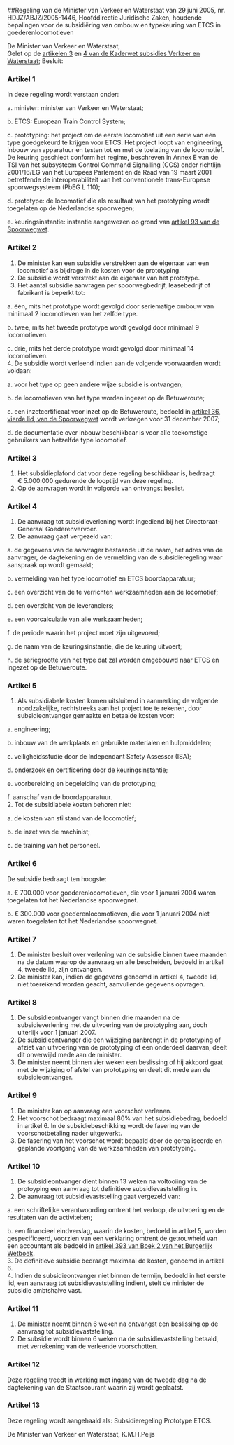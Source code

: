 <meta http-equiv='Content-Type' content='text/html; charset=utf-8' />

##Regeling van de Minister van Verkeer en Waterstaat van 29 juni 2005, nr. HDJZ/ABJZ/2005-1446, Hoofddirectie Juridische Zaken, houdende bepalingen voor de subsidiëring van ombouw en typekeuring van ETCS in goederenlocomotieven

De Minister van Verkeer en Waterstaat,  
Gelet op de [artikelen 3](../../../../../wet/kaderwet/subsidies/verkeer/en/waterstaat/BWBR0009196/README.md) en [4 van de Kaderwet subsidies Verkeer en Waterstaat](../../../../../wet/kaderwet/subsidies/verkeer/en/waterstaat/BWBR0009196/README.md);
Besluit:    

### Artikel  1  

In deze regeling wordt verstaan onder: 

a. minister: minister van Verkeer en Waterstaat;  

b. ETCS: European Train Control System;  

c. prototyping: het project om de eerste locomotief uit een serie van één type goedgekeurd te krijgen voor ETCS. Het project loopt van engineering, inbouw van apparatuur en testen tot en met de toelating van de locomotief. De keuring geschiedt conform het regime, beschreven in Annex E van de TSI van het subsysteem Control Command Signalling (CCS) onder richtlijn 2001/16/EG van het Europees Parlement en de Raad van 19 maart 2001 betreffende de interoperabiliteit van het conventionele trans-Europese spoorwegsysteem (PbEG L 110);  

d. prototype: de locomotief die als resultaat van het prototyping wordt toegelaten op de Nederlandse spoorwegen;  

e. keuringsinstantie: instantie aangewezen op grond van [artikel 93 van de Spoorwegwet](../../../../../wet/spoorwegwet/BWBR0015007/README.md).    

### Artikel  2  

1.  De minister kan een subsidie verstrekken aan de eigenaar van een locomotief als bijdrage in de kosten voor de prototyping.   
2.  De subsidie wordt verstrekt aan de eigenaar van het prototype.   
3.  Het aantal subsidie aanvragen per spoorwegbedrijf, leasebedrijf of fabrikant is beperkt tot: 

a. één, mits het prototype wordt gevolgd door seriematige ombouw van minimaal 2 locomotieven van het zelfde type.  

b. twee, mits het tweede prototype wordt gevolgd door minimaal 9 locomotieven.  

c. drie, mits het derde prototype wordt gevolgd door minimaal 14 locomotieven.     
4.  De subsidie wordt verleend indien aan de volgende voorwaarden wordt voldaan: 

a. voor het type op geen andere wijze subsidie is ontvangen;  

b. de locomotieven van het type worden ingezet op de Betuweroute;  

c. een inzetcertificaat voor inzet op de Betuweroute, bedoeld in [artikel 36, vierde lid, van de Spoorwegwet](../../../../../wet/spoorwegwet/BWBR0015007/README.md) wordt verkregen voor 31 december 2007;  

d. de documentatie over inbouw beschikbaar is voor alle toekomstige gebruikers van hetzelfde type locomotief.     

### Artikel  3  

1.  Het subsidieplafond dat voor deze regeling beschikbaar is, bedraagt € 5.000.000 gedurende de looptijd van deze regeling.   
2.  Op de aanvragen wordt in volgorde van ontvangst beslist.   

### Artikel  4  

1.  De aanvraag tot subsidieverlening wordt ingediend bij het Directoraat-Generaal Goederenvervoer.   
2.  De aanvraag gaat vergezeld van: 

a. de gegevens van de aanvrager bestaande uit de naam, het adres van de aanvrager, de dagtekening en de vermelding van de subsidieregeling waar aanspraak op wordt gemaakt;  

b. vermelding van het type locomotief en ETCS boordapparatuur;  

c. een overzicht van de te verrichten werkzaamheden aan de locomotief;  

d. een overzicht van de leveranciers;  

e. een voorcalculatie van alle werkzaamheden;  

f. de periode waarin het project moet zijn uitgevoerd;  

g. de naam van de keuringsinstantie, die de keuring uitvoert;  

h. de seriegrootte van het type dat zal worden omgebouwd naar ETCS en ingezet op de Betuweroute.     

### Artikel  5  

1.  Als subsidiabele kosten komen uitsluitend in aanmerking de volgende noodzakelijke, rechtstreeks aan het project toe te rekenen, door subsidieontvanger gemaakte en betaalde kosten voor: 

a. engineering;  

b. inbouw van de werkplaats en gebruikte materialen en hulpmiddelen;  

c. veiligheidsstudie door de Independant Safety Assessor (ISA);  

d. onderzoek en certificering door de keuringsinstantie;  

e. voorbereiding en begeleiding van de prototyping;  

f. aanschaf van de boordapparatuur.     
2.  Tot de subsidiabele kosten behoren niet: 

a. de kosten van stilstand van de locomotief;  

b. de inzet van de machinist;  

c. de training van het personeel.     

### Artikel  6  

De subsidie bedraagt ten hoogste: 

a. € 700.000 voor goederenlocomotieven, die voor 1 januari 2004 waren toegelaten tot het Nederlandse spoorwegnet.  

b. € 300.000 voor goederenlocomotieven, die voor 1 januari 2004 niet waren toegelaten tot het Nederlandse spoorwegnet.    

### Artikel  7  

1.  De minister besluit over verlening van de subsidie binnen twee maanden na de datum waarop de aanvraag en alle bescheiden, bedoeld in artikel 4, tweede lid, zijn ontvangen.   
2.  De minister kan, indien de gegevens genoemd in artikel 4, tweede lid, niet toereikend worden geacht, aanvullende gegevens opvragen.   

### Artikel  8  

1.  De subsidieontvanger vangt binnen drie maanden na de subsidieverlening met de uitvoering van de prototyping aan, doch uiterlijk voor 1 januari 2007.   
2.  De subsidieontvanger die een wijziging aanbrengt in de prototyping of afziet van uitvoering van de prototyping of een onderdeel daarvan, deelt dit onverwijld mede aan de minister.   
3.  De minister neemt binnen vier weken een beslissing of hij akkoord gaat met de wijziging of afstel van prototyping en deelt dit mede aan de subsidieontvanger.   

### Artikel  9  

1.  De minister kan op aanvraag een voorschot verlenen.   
2.  Het voorschot bedraagt maximaal 80% van het subsidiebedrag, bedoeld in artikel 6. In de subsidiebeschikking wordt de fasering van de voorschotbetaling nader uitgewerkt.   
3.  De fasering van het voorschot wordt bepaald door de gerealiseerde en geplande voortgang van de werkzaamheden van prototyping.   

### Artikel  10  

1.  De subsidieontvanger dient binnen 13 weken na voltooiing van de protoyping een aanvraag tot definitieve subsidievaststelling in.   
2.  De aanvraag tot subsidievaststelling gaat vergezeld van: 

a. een schriftelijke verantwoording omtrent het verloop, de uitvoering en de resultaten van de activiteiten;  

b. een financieel eindverslag, waarin de kosten, bedoeld in artikel 5, worden gespecificeerd, voorzien van een verklaring omtrent de getrouwheid van een accountant als bedoeld in [artikel 393 van Boek 2 van het Burgerlijk Wetboek](../../../../../wet/burgerlijk/wetboek/boek/2/BWBR0003045/README.md).     
3.  De definitieve subsidie bedraagt maximaal de kosten, genoemd in artikel 6.   
4.  Indien de subsidieontvanger niet binnen de termijn, bedoeld in het eerste lid, een aanvraag tot subsidievaststelling indient, stelt de minister de subsidie ambtshalve vast.   

### Artikel  11  

1.  De minister neemt binnen 6 weken na ontvangst een beslissing op de aanvraag tot subsidievaststelling.   
2.  De subsidie wordt binnen 6 weken na de subsidievaststelling betaald, met verrekening van de verleende voorschotten.   

### Artikel  12  

Deze regeling treedt in werking met ingang van de tweede dag na de dagtekening van de Staatscourant waarin zij wordt geplaatst.  

### Artikel  13  

Deze regeling wordt aangehaald als: Subsidieregeling Prototype ETCS.  

De 
Minister van Verkeer en Waterstaat, 
K.M.H.Peijs    
